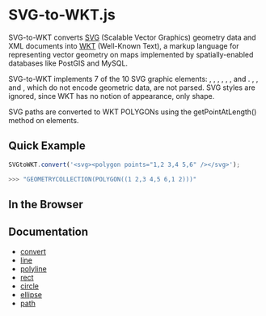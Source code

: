 # SVG-to-WKT.js

SVG-to-WKT converts [SVG](https://developer.mozilla.org/en-US/docs/SVG) (Scalable Vector Graphics) geometry data and XML documents into [WKT](http://en.wikipedia.org/wiki/Well-known_text) (Well-Known Text), a markup language for representing vector geometry on maps implemented by spatially-enabled databases like PostGIS and MySQL.

SVG-to-WKT implements 7 of the 10 SVG graphic elements: <circle>, <ellipse>, <line>, <path>, <polygon>, <polyline>, and <rect>. <image>, <text>, and <use>, which do not encode geometric data, are not parsed. SVG styles are ignored, since WKT has no notion of appearance, only shape.

SVG paths are converted to WKT POLYGONs using the getPointAtLength() method on <path> elements.

## Quick Example

```javascript
SVGtoWKT.convert('<svg><polygon points="1,2 3,4 5,6" /></svg>');

>>> "GEOMETRYCOLLECTION(POLYGON((1 2,3 4,5 6,1 2)))"
```

## In the Browser

## Documentation

* [convert](#convert)
* [line](#line)
* [polyline](#polyline)
* [rect](#rect)
* [circle](#circle)
* [ellipse](#ellipse)
* [path](#path)
